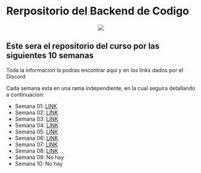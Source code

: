 # Rerpositorio del Backend de Codigo
<p align="center">
    <img src="https://codigo.edu.pe/public/img/codigo-logo.png">
</p>

## Este sera el repositorio del curso por las siguientes 10 semanas

Toda la informacion la podras encontrar aqui y en los links dados por el Discord

Cada semana esta en una rama independiente, en la cual seguira detallando a continuacion:

- Semana 01: <a href="https://github.com/LenerWeb/backend-g9/tree/semana01">LINK</a>
- Semana 02: <a href="https://github.com/LenerWeb/backend-g9/tree/semana02">LINK</a>
- Semana 03: <a href="https://github.com/LenerWeb/backend-g9/tree/semana03">LINK</a>
- Semana 04: <a href="https://github.com/LenerWeb/backend-g9/tree/semana04">LINK</a>
- Semana 05: <a href="https://github.com/LenerWeb/backend-g9/tree/semana05">LINK</a>
- Semana 06: <a href="https://github.com/LenerWeb/backend-g9/tree/semana06">LINK</a>
- Semana 07: <a href="https://github.com/LenerWeb/backend-g9/tree/semana07">LINK</a>
- Semana 08: <a href="https://github.com/LenerWeb/backend-g9/tree/semana08">LINK</a>
- Semana 09: No hay
- Semana 10: No hay